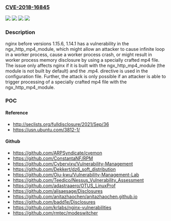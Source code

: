 ### [CVE-2018-16845](https://cve.mitre.org/cgi-bin/cvename.cgi?name=CVE-2018-16845)
![](https://img.shields.io/static/v1?label=Product&message=nginx&color=blue)
![](https://img.shields.io/static/v1?label=Version&message=1.14.1%20&color=brightgreen)
![](https://img.shields.io/static/v1?label=Version&message=1.15.6%20&color=brightgreen)
![](https://img.shields.io/static/v1?label=Vulnerability&message=CWE-400&color=brightgreen)

### Description

nginx before versions 1.15.6, 1.14.1 has a vulnerability in the ngx_http_mp4_module, which might allow an attacker to cause infinite loop in a worker process, cause a worker process crash, or might result in worker process memory disclosure by using a specially crafted mp4 file. The issue only affects nginx if it is built with the ngx_http_mp4_module (the module is not built by default) and the .mp4. directive is used in the configuration file. Further, the attack is only possible if an attacker is able to trigger processing of a specially crafted mp4 file with the ngx_http_mp4_module.

### POC

#### Reference
- http://seclists.org/fulldisclosure/2021/Sep/36
- https://usn.ubuntu.com/3812-1/

#### Github
- https://github.com/ARPSyndicate/cvemon
- https://github.com/ConstantaNF/RPM
- https://github.com/Cybervixy/Vulnerability-Management
- https://github.com/Dekkert/dz6_soft_distribution
- https://github.com/Oju-kwu/Vulnerability-Management-Lab
- https://github.com/Teedico/Nessus_Vulnerability_Assessment
- https://github.com/adastraaero/OTUS_LinuxProf
- https://github.com/alisaesage/Disclosures
- https://github.com/anitazhaochen/anitazhaochen.github.io
- https://github.com/badd1e/Disclosures
- https://github.com/krlabs/nginx-vulnerabilities
- https://github.com/rmtec/modeswitcher

